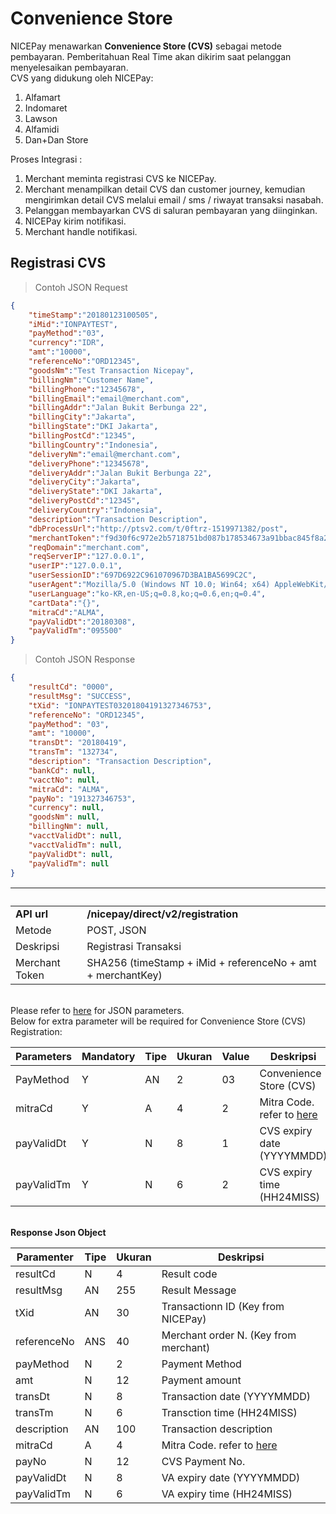 # Convenience Store

NICEPay menawarkan **Convenience Store (CVS)** sebagai metode pembayaran. Pemberitahuan Real Time akan dikirim saat pelanggan menyelesaikan pembayaran.<br>
CVS yang didukung oleh NICEPay:
<ol type="1">
  <li>Alfamart
  <li>Indomaret
  <li>Lawson
  <li>Alfamidi
  <li>Dan+Dan Store
</ol>

Proses Integrasi :
<ol type="1">
  <li>Merchant meminta registrasi CVS ke NICEPay.
  <li>Merchant menampilkan detail CVS dan customer journey, kemudian mengirimkan detail CVS melalui email / sms / riwayat transaksi nasabah.
  <li>Pelanggan membayarkan CVS di saluran pembayaran yang diinginkan.
  <li>NICEPay kirim notifikasi.
  <li>Merchant handle notifikasi.
</ol>

## Registrasi CVS

> Contoh JSON Request

```json
{
    "timeStamp":"20180123100505",
    "iMid":"IONPAYTEST",
    "payMethod":"03",
    "currency":"IDR",
    "amt":"10000",
    "referenceNo":"ORD12345",
    "goodsNm":"Test Transaction Nicepay",
    "billingNm":"Customer Name",
    "billingPhone":"12345678",
    "billingEmail":"email@merchant.com",
    "billingAddr":"Jalan Bukit Berbunga 22",
    "billingCity":"Jakarta",
    "billingState":"DKI Jakarta",
    "billingPostCd":"12345",
    "billingCountry":"Indonesia",
    "deliveryNm":"email@merchant.com",
    "deliveryPhone":"12345678",
    "deliveryAddr":"Jalan Bukit Berbunga 22",
    "deliveryCity":"Jakarta",
    "deliveryState":"DKI Jakarta",
    "deliveryPostCd":"12345",
    "deliveryCountry":"Indonesia",
    "description":"Transaction Description",
    "dbProcessUrl":"http://ptsv2.com/t/0ftrz-1519971382/post",
    "merchantToken":"f9d30f6c972e2b5718751bd087b178534673a91bbac845f8a24e60e8e4abbbc5",
    "reqDomain":"merchant.com",
    "reqServerIP":"127.0.0.1",
    "userIP":"127.0.0.1",
    "userSessionID":"697D6922C961070967D3BA1BA5699C2C",
    "userAgent":"Mozilla/5.0 (Windows NT 10.0; Win64; x64) AppleWebKit/537.36 (KHTML,like Gecko) Chrome/60.0.3112.101 Safari/537.36",
    "userLanguage":"ko-KR,en-US;q=0.8,ko;q=0.6,en;q=0.4",
    "cartData":"{}",
    "mitraCd":"ALMA",
    "payValidDt":"20180308",
    "payValidTm":"095500"
}
```

> Contoh JSON Response

```json
{
    "resultCd": "0000",
    "resultMsg": "SUCCESS",
    "tXid": "IONPAYTEST03201804191327346753",
    "referenceNo": "ORD12345",
    "payMethod": "03",
    "amt": "10000",
    "transDt": "20180419",
    "transTm": "132734",
    "description": "Transaction Description",
    "bankCd": null,
    "vacctNo": null,
    "mitraCd": "ALMA",
    "payNo": "191327346753",
    "currency": null,
    "goodsNm": null,
    "billingNm": null,
    "vacctValidDt": null,
    "vacctValidTm": null,
    "payValidDt": null,
    "payValidTm": null
}
```

 &nbsp; | &nbsp;
---------- | -------
**API url** | **/nicepay/direct/v2/registration**
Metode | POST, JSON
Deskripsi | Registrasi Transaksi
Merchant Token | SHA256 (timeStamp + iMid + referenceNo + amt + merchantKey)

<br>Please refer to [here](#registration) for JSON parameters.<br>
Below for extra parameter will be required for Convenience Store (CVS) Registration:

Parameters | Mandatory | Tipe | Ukuran | Value | Deskripsi
---------- | ---------- | ---------- | ---------- | ---------- | ----------
PayMethod | Y | AN | 2 | 03 | Convenience Store (CVS)
mitraCd | Y | A | 4 | 2 | Mitra Code. refer to [here](#mitra-code)
payValidDt | Y | N | 8 | 1 | CVS expiry date (YYYYMMDD)
payValidTm | Y | N | 6 | 2 | CVS expiry time (HH24MISS)

<br>**Response Json Object**

Paramenter | Tipe | Ukuran | Deskripsi
---------- | ---------- | ---------- | ----------
resultCd | N | 4 | Result code
resultMsg | AN | 255 | Result Message
tXid | AN | 30 | Transactionn ID (Key from NICEPay)
referenceNo | ANS | 40 | Merchant order N. (Key from merchant)
payMethod | N | 2 | Payment Method
amt | N | 12 | Payment amount
transDt | N | 8 | Transaction date (YYYYMMDD)
transTm | N | 6 | Transction time (HH24MISS)
description | AN | 100 | Transaction description
mitraCd | A | 4 | Mitra Code. refer to [here](#mitra-code)
payNo | N | 12 | CVS Payment No.
payValidDt | N | 8 | VA expiry date (YYYYMMDD)
payValidTm | N | 6 | VA expiry time (HH24MISS)
